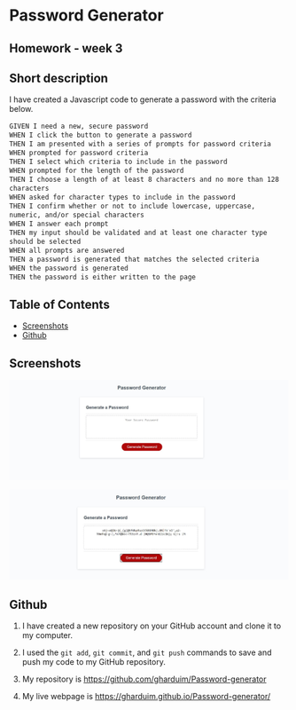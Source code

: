 # Password Generator

## Homework - week 3

## Short description

I have created a Javascript code to generate a password with the criteria below.

```
GIVEN I need a new, secure password
WHEN I click the button to generate a password
THEN I am presented with a series of prompts for password criteria
WHEN prompted for password criteria
THEN I select which criteria to include in the password
WHEN prompted for the length of the password
THEN I choose a length of at least 8 characters and no more than 128 characters
WHEN asked for character types to include in the password
THEN I confirm whether or not to include lowercase, uppercase, numeric, and/or special characters
WHEN I answer each prompt
THEN my input should be validated and at least one character type should be selected
WHEN all prompts are answered
THEN a password is generated that matches the selected criteria
WHEN the password is generated
THEN the password is either written to the page
```


## Table of Contents 

- [Screenshots](#screenshots)
- [Github](#github)

## Screenshots

![Password Generator 1](./screenshots/Password-Generator.jpg "Password Generator")

![Password Generator 2](./screenshots/Password-Generator-working.jpg "Password Generator working")


## Github

1. I have created a new repository on your GitHub account and clone it to my computer.

2. I used the `git add`, `git commit`, and `git push` commands to save and push my code to my GitHub repository.

3. My repository is https://github.com/gharduim/Password-generator

4. My live webpage is  https://gharduim.github.io/Password-generator/